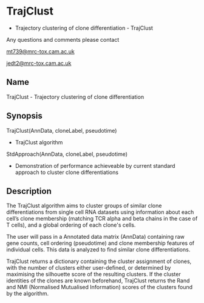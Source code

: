 # TrajClust

* Trajectory clustering of clone differentiation - TrajClust

Any questions and comments please contact
   
   mt739@mrc-tox.cam.ac.uk
   
   jedt2@mrc-tox.cam.ac.uk

Name
----

  TrajClust - Trajectory clustering of clone differentiation 

Synopsis
--------

  TrajClust(AnnData, cloneLabel, pseudotime)
   - TrajClust algorithm
  
  StdApproach(AnnData, cloneLabel, pseudotime)
   - Demonstration of performance achieveable by current standard approach to cluster clone differentiations
   
Description
-----------

The TrajClust algorithm aims to cluster groups of similar clone differentiations from single cell RNA datasets using information about each cell’s clone membership (matching TCR alpha and beta chains in the case of T cells), and a global ordering of each clone's cells.

The user will pass in a Annotated data matrix (AnnData) containing raw gene counts, cell ordering (pseudotime) and clone membership features of individual cells. This data is analyzed to find similar clone differentiations.

TrajClust returns a dictionary containing the cluster assignment of clones, with the number of clusters either user-defined, or determined by maximising the silhouette score of the resulting clusters. If the cluster identities of the clones are known beforehand, TrajClust returns the Rand and NMI (Normalised Mutualised Information) scores of the clusters found by the algorithm.
